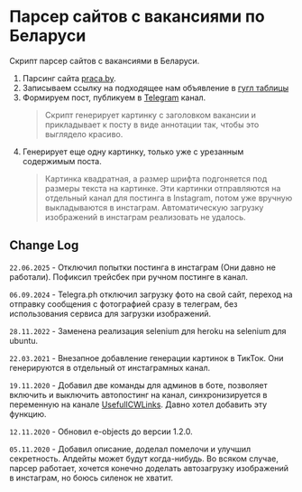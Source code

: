# Парсер сайтов с вакансиями по Беларуси
Скрипт парсер сайтов с вакансиями в Беларуси.
1. Парсинг сайта [praca.by](https://praca.by).
2. Записываем ссылку на подходящее нам объявление в [гугл таблицы](https://docs.google.com/spreadsheets/d/1UW_MwcI7Jqn1ETkRlt3uxwiIYgWCSq5LSULWIsGqbKQ/)
3. Формируем пост, публикуем в [Telegram](https://t.me/jobsRB) канал.
   > Скрипт генерирует картинку с заголовком вакансии и прикладывает к посту в виде аннотации так, чтобы это выглядело красиво.
4. Генерирует еще одну картинку, только уже с урезанным содержимым поста.
   > Картинка квадратная, а размер шрифта подгоняется под размеры текста на картинке. 
   > Эти картинки отправляются на отдельный канал для постинга в Instagram, потом уже вручную
   > выкладываются в инстаграм. Автоматическую загрузку изображений в инстаграм реализовать не удалось.

## Change Log

`22.06.2025` - Отключил попытки постинга в инстаграм (Они давно не работали). Пофиксил трейсбек при ручном постинге в канал.

`06.09.2024` - Telegra.ph отключил загрузку фото на свой сайт, переход на отправку сообщения с фотографией 
сразу в телеграм, без использования сервиса для загрузки изображений.

`28.11.2022` - Заменена реализация selenium для heroku на selenium для ubuntu.

`22.03.2021` - Внезапное добавление генерации картинок в ТикТок. Они генерируются в отдельный от инстаграмных канал.

`19.11.2020` - Добавил две команды для админов в боте, позволяет включить и выключить автопостинг на канал, 
синхронизируется в переменную на канале [UsefullCWLinks](https://t.me/UsefullCWLinks/8). Давно хотел добавить эту функцию.

`12.11.2020` - Обновил e-objects до версии 1.2.0.

`05.11.2020` - Добавил описание, доделал помелочи и улучшил секретность. Апдейты может будут когда-нибудь. 
Во всяком случае, парсер работает, хочется конечно доделать автозагрузку изображений в инстаграм, но боюсь силенок не хватит.

